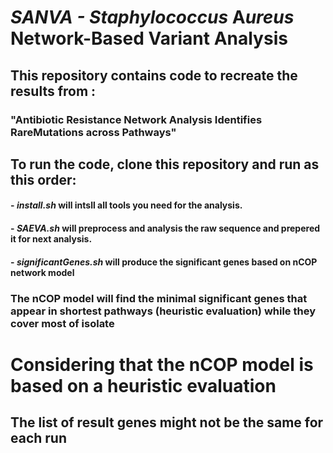 # **SANVA - **S***taphylococcus* **A***ureus* **N**etwork-Based **V**ariant **A**nalysis 
##  This repository contains code to recreate the results from :
###  "Antibiotic Resistance Network Analysis Identifies RareMutations across Pathways"


## To run the code, clone this repository and run as this order:
 ####   - *install.sh* will intsll all tools you need for the analysis.
 ####   - *SAEVA.sh* will preprocess and analysis the raw sequence and prepered it for next analysis.
 ####   - *significantGenes.sh* will produce the significant genes based on nCOP network model

### The nCOP model will find the minimal significant genes that appear in shortest pathways (heuristic evaluation) while they cover most of isolate
# Considering that the nCOP model is based on a heuristic evaluation
## The list of result genes might not be the same for each run

